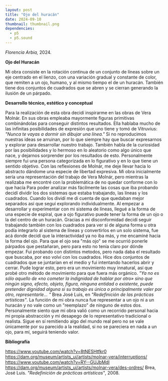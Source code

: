 ```yaml
---
layout: post
title: "Ojo del huracán"
date: 2024-09-10
thumbnail: thumbnail.png
dependencies:
  - p5
  - p5.sound
---
```


<div id="div-sketch">
  <script type="text/javascript" src="sketch.js"></script>
</div>

_Florencia Arbia,_ 2024.

**Ojo del Huracán**

Mi obra consiste en la rotación continua de un conjunto de líneas sobre un eje centrado en el lienzo, con una variación gradual y constante de color, que remiten a un ojo, humano, y al mismo tiempo el de un huracán. También tiene dos conjuntos de cuadrados que se abren y se cierran generando la ilusión de un párpado.

**Desarrollo técnico, estético y conceptual**

Para la realización de esta obra decidí inspirarme en las obras de Vera Molnár. En sus obras empleaba mayormente figuras primitivas combinándolas para conseguir distintos resultados. Ella hablaba mucho de las infinitas posibilidades de expresión que uno tiene y tomó de Vitruvius: _"Nunca te vayas a dormir sin dibujar una línea."_ Si no reproducimos nuestras ideas se arruinan, por lo que siempre hay que buscar expresarnos y explorar para desarrollar nuestro trabajo. También habla de la curiosidad por las posibilidades y lo hermoso en lo aleatorio como algo único que nace, y dejarnos sorprender por los resultados de esto.
Personalmente siempre fui una persona categorizada en lo figurativo y en lo que tiene un sentido objetivo. Con las reflexiones de Molnár, me deje llevar hacia lo abstracto dándome una especie de libertad expresiva. Mi obra inicialmente sería una representación del trabajo de Vera Molnár, pero mientras la realizaba me encontré con la problemática de no quedar conforme con lo que hacía
Para poder analizar más fácilmente las cosas que iba probando decidí dividir los dos sistemas que estaba trabajando, las líneas y los cuadrados. Cuando los dividí me di cuenta de que quedaban mejor separados así que seguí explorando individualmente. Al empezar a desarrollar y experimentar con mi sistema de líneas, llegué a la forma de una especie de espiral, que a ojo figurativo puede tener la forma de un ojo o la del centro de un huracán. 
Gracias a mi disconformidad decidí seguir trabajando también con los cuadrados para ver si de alguna forma u otra podía integrarlo al sistema de líneas y convertirlos en un solo sistema, fue acá donde decidí que la interactividad ya no iba más, y me encaminé hacia la forma del ojo. 
Para que el ojo sea "más ojo" se me ocurrió ponerle párpados que pestañaran, pero para esto no tenía claro por dónde empezar. Fui probando con distintos metodos, pero nada daba el resultado que buscaba, por eso volví con los cuadrados.
Hice dos conjuntos de cuadrados que se juntarían en el medio y fui intentando hacerlos abrir y cerrar. Pude lograr esto, pero era un movimiento muy innatural, así que probé otro método de movimiento para que fuera más orgánico.
 _"Ya no es sólo aquello de «no cometer la indignidad de hablar por otro» sino que ningún signo, efecto, objeto, figura, ninguna entidad o existente, puede pretender dignidad alguna si su trabajo es única o principalmente valer por otro, representarle... "_ Brea José Luis, en _"Redefinición de las prácticas artísticas"_. La función de mi obra nunca fue representar a un ojo ni a un huracán y no vale como un "reemplazo" de ninguno de estos dos. Personalmente siento que mi obra valió como un recorrido personal hacia mi propia abstracción y mi desapego de lo representativo tradicional o realista. Sigue en sí remitiendo algo del mundo real pero no se vale únicamente por su parecido a la realidad, si no se pareciera en nada a un ojo, para mí, seguirá teniendo valor.



**Bibliografía**

 https://www.youtube.com/watch?v=8tNESHtfkr0
 https://dam.org/museum/artists_ui/artists/molnar-vera/interruptions/
 https://www.youtube.com/watch?v=RY--GUJbMdI
 https://dam.org/museum/artists_ui/artists/molnar-vera/des-ordres/
 Brea, José Luis. _"Redefinición de prácticas artísticas"_, 2008.
